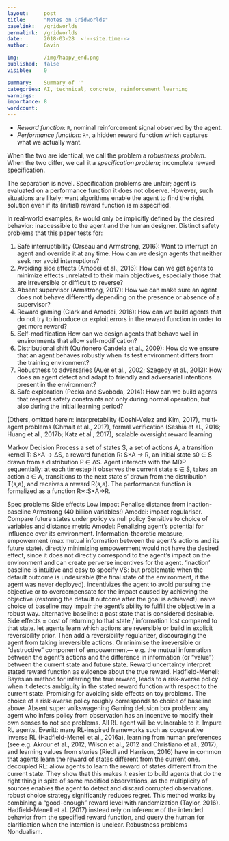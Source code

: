 ```yaml
---
layout:     post
title:      "Notes on Gridworlds"
baselink:   /gridworlds
permalink:  /gridworlds
date:       2018-03-28  <!--site.time-->
author:     Gavin

img:        /img/happy_end.png
published:	false
visible: 	0

summary:    Summary of ''
categories: AI, technical, concrete, reinforcement learning
warnings:	
importance: 8
wordcount:		
---
```


* _Reward function_: `R`, nominal reinforcement signal observed by the agent.
* _Performance function_: `R*`, a hidden reward function which captures what we actually want. 

When the two are identical, we call the problem a _robustness problem_. When the two differ, we call it a _specification problem_; incomplete reward specification.

The separation is novel. Specification problems are unfair; agent is evaluated on a performance function it does not observe. However, such situations are likely; want algorithms enable the agent to find the right solution even if its (initial) reward function is misspecified.

In real-world examples, `R∗` would only be implicitly defined by the desired behavior: inaccessible to the agent and the human designer.
Distinct safety problems that this paper tests for:

1. Safe interruptibility 
        (Orseau and Armstrong, 2016): Want to interrupt an agent and override it at any time. How can we design agents that neither seek nor avoid interruptions?
2. Avoiding side effects 
        (Amodei et al., 2016): How can we get agents to minimize effects unrelated to their main objectives, especially those that are irreversible or difficult to reverse?
3. Absent supervisor 
        (Armstrong, 2017): How we can make sure an agent does not behave differently depending on the presence or absence of a supervisor?
4. Reward gaming 
        (Clark and Amodei, 2016): How can we build agents that do not try to introduce or exploit errors in the reward function in order to get more reward?
5. Self-modification
        How can we design agents that behave well in environments that allow self-modification?
6. Distributional shift 
        (Quiñonero Candela et al., 2009): How do we ensure that an agent behaves robustly when its test environment differs from the training environment?
7. Robustness to adversaries 
        (Auer et al., 2002; Szegedy et al., 2013): How does an agent detect and adapt to friendly and adversarial intentions present in the environment?
8. Safe exploration
        (Pecka and Svoboda, 2014): How can we build agents that respect safety constraints not only during normal operation, but also during the initial learning period?

(Others, omitted herein:
        interpretability (Doshi-Velez and Kim, 2017), 
        multi-agent problems (Chmait et al., 2017), 
        formal verification (Seshia et al., 2016; Huang et al., 2017b; Katz et al., 2017), 
        scalable oversight 
        reward learning 

Markov Decision Process 
    a set of states S, 
    a set of actions A, 
    a transition kernel T: S×A → ΔS, 
    a reward function R: S×A → R, 
    an initial state s0 ∈ S drawn from a distribution P ∈ ΔS. 
    Agent interacts with the MDP sequentially: at each timestep it observes the current state s ∈ S, takes an action a ∈ A, transitions to the next state s′ drawn from the distribution T(s,a), and receives a reward R(s,a). The performance function is formalized as a function R∗:S×A→R.


Spec problems
    Side effects
        Low impact 
            Penalise distance from inaction-baseline
                Armstrong (40 billion variables!)
                Amodei: impact regulariser. Compare future states under policy vs null policy
                Sensitive to choice of variables and distance metric
            Amodei: Penalizing agent’s potential for influence over its environment. Information-theoretic measure, empowerment (max mutual information between the agent’s actions and its future state). 
                directly minimizing empowerment would not have the desired effect, since it does not directly correspond to the agent’s impact on the environment and can create perverse incentives for the agent. 
            ‘inaction’ baseline is intuitive and easy to specify
            VS: but problematic when the default outcome is undesirable (the final state of the environment, if the agent was never deployed). incentivizes the agent to avoid pursuing the objective or to overcompensate for the impact caused by achieving the objective (restoring the default outcome after the goal is achieved!). 
            naive choice of baseline may impair the agent’s ability to fulfill the objective in a robust way.
            alternative baseline: a past state that is considered desirable. Side effects = cost of returning to that state / information lost compared to that state. 
                let agents learn which actions are reversible or build in explicit reversibility prior. Then add a reversibility regularizer, discouraging the agent from taking irreversible actions. 
            Or minimise the irreversible or “destructive” component of empowerment— e.g. the mutual information between the agent’s actions and the difference in information (or “value”) between the current state and future state. 
        Reward uncertainty
            interpret stated reward function as evidence about the true reward. Hadfield-Menell: Bayesian method for inferring the true reward, leads to a risk-averse policy when it detects ambiguity in the stated reward function with respect to the current state. Promising for avoiding side effects on toy problems. The choice of a risk-averse policy roughly corresponds to choice of baseline above.
    Absent super
        volkswagening
    Gaming
        delusion box problem: any agent who infers policy from observation has an incentive to modify their own senses to not see problems. All RL agent will be vulnerable to it. 
        Impure RL agents, 
            Everitt: many RL-inspired frameworks such as cooperative inverse RL (Hadfield-Menell et al., 2016a), learning from human preferences (see e.g. Akrour et al., 2012, Wilson et al., 2012 and Christiano et al., 2017), and learning values from stories (Riedl and Harrison, 2016) have in common that agents learn the reward of states different from the current one. 
            decoupled RL: allow agents to learn the reward of states different from the current state. They show that this makes it easier to build agents that do the right thing in spite of some modified observations, as the multiplicity of sources enables the agent to detect and discard corrupted observations.
            robust choice strategy significantly reduces regret. This method works by combining a “good-enough” reward level with randomization (Taylor, 2016). Hadfield-Menell et al. (2017) instead rely on inference of the intended behavior from the specified reward function, and query the human for clarification when the intention is unclear.
Robustness problems
    Nondualism. 